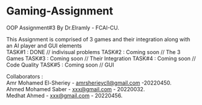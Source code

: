 # Gaming-Assignment  
OOP Assignment#3 By Dr.Elramly - FCAI-CU.  

This Assignment is comprised of 3 games and their integration along with an AI player and GUI elements         
TASK#1 : DONE            // indivisual problems
TASK#2 : Coming soon     // The 3 Games 
TASK#3 : Coming soon     // Their Integration
TASK#4 : Coming soon     // Code Quality
TASK#5 : Coming soon     // GUI

Collaborators :   
Amr Mohamed El-Sheriey - amrsherieycll@gmail.com -20220450.      
Ahmed Mohamed Saber - xxx@gmail.com - 20220032.      
Medhat Ahmed - xxx@gmail.com - 20220456.      
